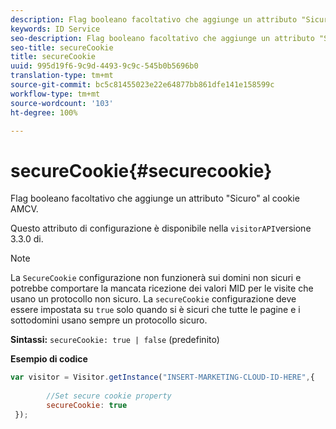 ```yaml
---
description: Flag booleano facoltativo che aggiunge un attributo "Sicuro" al cookie AMCV.
keywords: ID Service
seo-description: Flag booleano facoltativo che aggiunge un attributo "Sicuro" al cookie AMCV.
seo-title: secureCookie
title: secureCookie
uuid: 995d19f6-9c9d-4493-9c9c-545b0b5696b0
translation-type: tm+mt
source-git-commit: bc5c81455023e22e64877bb861dfe141e158599c
workflow-type: tm+mt
source-wordcount: '103'
ht-degree: 100%

---
```



# secureCookie{#securecookie}

Flag booleano facoltativo che aggiunge un attributo &quot;Sicuro&quot; al cookie AMCV.

Questo attributo di configurazione è disponibile nella `visitorAPI`versione 3.3.0 di.

>[!NOTE]
>
>La `SecureCookie` configurazione non funzionerà sui domini non sicuri e potrebbe comportare la mancata ricezione dei valori MID per le visite che usano un protocollo non sicuro. La `secureCookie` configurazione deve essere impostata su `true` solo quando si è sicuri che tutte le pagine e i sottodomini usano sempre un protocollo sicuro.

**Sintassi:** `secureCookie: true | false` (predefinito)

**Esempio di codice**

```js
var visitor = Visitor.getInstance("INSERT-MARKETING-CLOUD-ID-HERE",{ 
 
        //Set secure cookie property 
        secureCookie: true 
 });
```

